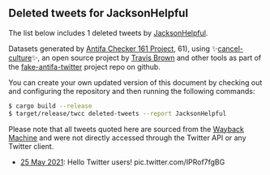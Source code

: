 ## Deleted tweets for JacksonHelpful

The list below includes 1 deleted tweets by
[JacksonHelpful](https://twitter.com/JacksonHelpful).



Datasets generated by [Antifa Checker 161 Project](https://twitter.com/antifacheck161), 61), using ✨[cancel-culture](https://github.com/travisbrown/cancel-culture)✨, an open source project by 
[Travis Brown](https://twitter.com/travisbrown) and other tools as part of the 
[fake-antifa-twitter](https://github.com/antifacheck161/fake-antifa-twitter) project repo on github.

You can create your own updated version of this document by checking out and configuring the
repository and then running the following commands:

```bash
$ cargo build --release
$ target/release/twcc deleted-tweets --report JacksonHelpful
```

Please note that all tweets quoted here are sourced from the
[Wayback Machine](https://web.archive.org) and were not directly accessed through the Twitter API or
any Twitter client.

* [25 May 2021](https://web.archive.org/web/20210525225230/https://twitter.com/JacksonHelpful/status/1397324474480009223): Hello Twitter users! pic.twitter.com/IPRof7fgBG <!--1397324474480009223-->
